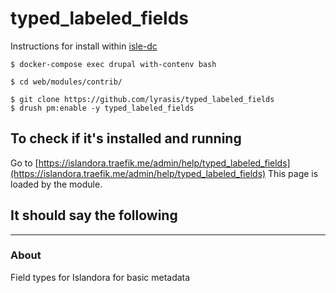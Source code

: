 # typed_labeled_fields


Instructions for install within [isle-dc](https://github.com/Islandora-Devops/isle-dc/)

```shell
$ docker-compose exec drupal with-contenv bash

$ cd web/modules/contrib/

$ git clone https://github.com/lyrasis/typed_labeled_fields
$ drush pm:enable -y typed_labeled_fields

```

## To check if it's installed and running

Go to [https://islandora.traefik.me/admin/help/typed_labeled_fields](https://islandora.traefik.me/admin/help/typed_labeled_fields)
This page is loaded by the module.

## It should say the following 
---


### About

Field types for Islandora for basic metadata
